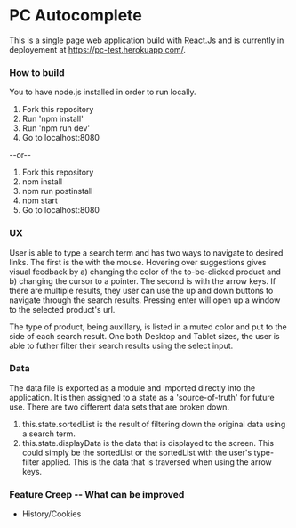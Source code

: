 # PC Autocomplete

This is a single page web application build with React.Js and is currently in deployement at https://pc-test.herokuapp.com/.
### How to build
You to have node.js installed in order to run locally.
1. Fork this repository
2. Run 'npm install'
3. Run 'npm run dev'
4. Go to localhost:8080

--or--

1. Fork this repository
2. npm install
3. npm run postinstall
4. npm start
5. Go to localhost:8080

### UX
User is able to type a search term and has two ways to navigate to desired links. The first is the with the mouse. Hovering over suggestions gives visual feedback by a) changing the color of the to-be-clicked product and b) changing the cursor to a pointer. The second is with the arrow keys. If there are multiple results, they user can use the up and down buttons to navigate through the search results. Pressing enter will open up a window to the selected product's url.


The type of product, being auxillary, is listed in a muted color and put to the side of each search result. One both Desktop and Tablet sizes, the user is able to futher filter their search results using the select input.

### Data

The data file is exported as a module and imported directly into the application. It is then assigned to a state as a 'source-of-truth' for future use. There are two different data sets that are broken down.
1)  this.state.sortedList is the result of filtering down the original data using a search term.
2) this.state.displayData is the data that is displayed to the screen. This could simply be the sortedList or the sortedList with the user's type-filter applied. This is the data that is traversed when using the arrow keys.

### Feature Creep -- What can be improved

* History/Cookies

